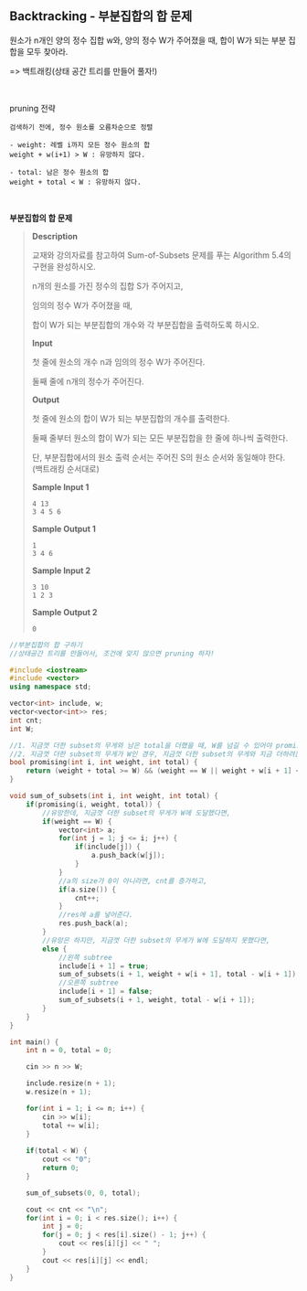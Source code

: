 ## Backtracking - 부분집합의 합 문제

원소가 n개인 양의 정수 집합 w와, 양의 정수 W가 주어졌을 때, 합이 W가 되는 부분 집합을 모두 찾아라.

=> 백트래킹(상태 공간 트리를 만들어 풀자!)

<br>

pruning 전략

``````
검색하기 전에, 정수 원소를 오름차순으로 정렬

- weight: 레벨 i까지 모든 정수 원소의 합
weight + w(i+1) > W : 유망하지 않다.

- total: 남은 정수 원소의 합
weight + total < W : 유망하지 않다.
``````

<br>

**부분집합의 합 문제**

> **Description**
>
> 교재와 강의자료를 참고하여 Sum-of-Subsets 문제를 푸는 Algorithm 5.4의 구현을 완성하시오.
>
> n개의 원소를 가진 정수의 집합 S가 주어지고,
>
> 임의의 정수 W가 주어졌을 때,
>
> 합이 W가 되는 부분집합의 개수와 각 부분집합을 출력하도록 하시오.
>
> **Input**
>
> 첫 줄에 원소의 개수 n과 임의의 정수 W가 주어진다.
>
> 둘째 줄에 n개의 정수가 주어진다.
>
> **Output**
>
> 첫 줄에 원소의 합이 W가 되는 부분집합의 개수를 출력한다.
>
> 둘째 줄부터 원소의 합이 W가 되는 모든 부분집합을 한 줄에 하나씩 출력한다.
>
> 단, 부분집합에서의 원소 출력 순서는 주어진 S의 원소 순서와 동일해야 한다. (백트래킹 순서대로)
>
> **Sample Input 1**
>
> ```
> 4 13
> 3 4 5 6
> ```
>
> **Sample Output 1**
>
> ```
> 1
> 3 4 6
> ```
>
> **Sample Input 2**
>
> ```
> 3 10
> 1 2 3
> ```
>
> **Sample Output 2**
>
> ```
> 0
> ```

```cpp
//부분집합의 합 구하기
//상태공간 트리를 만들어서, 조건에 맞지 않으면 pruning 하자!

#include <iostream>
#include <vector>
using namespace std;

vector<int> include, w;
vector<vector<int>> res;
int cnt;
int W;

//1. 지금껏 더한 subset의 무게와 남은 total을 더했을 때, W를 넘길 수 있어야 promising하다.
//2. 지금껏 더한 subset의 무게가 W인 경우, 지금껏 더한 subset의 무게와 지금 더하려는 무게가 W 이하여야 promising하다.
bool promising(int i, int weight, int total) {
    return (weight + total >= W) && (weight == W || weight + w[i + 1] <= W);
}

void sum_of_subsets(int i, int weight, int total) {
    if(promising(i, weight, total)) {
        //유망한데, 지금껏 더한 subset의 무게가 W에 도달했다면,
        if(weight == W) {
            vector<int> a;
            for(int j = 1; j <= i; j++) {
                if(include[j]) {
                    a.push_back(w[j]);
                }
            }
            //a의 size가 0이 아니라면, cnt를 증가하고,
            if(a.size()) {
                cnt++;
            }
            //res에 a를 넣어준다.
            res.push_back(a);
        }
        //유망은 하지만, 지금껏 더한 subset의 무게가 W에 도달하지 못했다면,
        else {
            //왼쪽 subtree
            include[i + 1] = true;
            sum_of_subsets(i + 1, weight + w[i + 1], total - w[i + 1]);
            //오른쪽 subtree
            include[i + 1] = false;
            sum_of_subsets(i + 1, weight, total - w[i + 1]);
        }
    }
}

int main() {
    int n = 0, total = 0;

    cin >> n >> W;

    include.resize(n + 1);
    w.resize(n + 1);

    for(int i = 1; i <= n; i++) {
        cin >> w[i];
        total += w[i];
    }
    
    if(total < W) {
        cout << "0";
        return 0;
    }

    sum_of_subsets(0, 0, total);

    cout << cnt << "\n";
    for(int i = 0; i < res.size(); i++) {
        int j = 0;
        for(j = 0; j < res[i].size() - 1; j++) {
            cout << res[i][j] << " ";
        }
        cout << res[i][j] << endl;
    }
}
```

